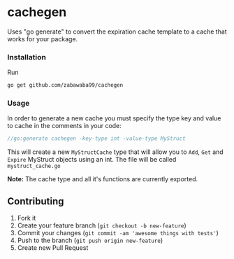 # cachegen

Uses "go generate" to convert the expiration cache template to
a cache that works for your package.

### Installation

Run

```bash
go get github.com/zabawaba99/cachegen
```

### Usage

In order to generate a new cache you must specify the type
key and value to cache in the comments in your code:

```go
//go:generate cachegen -key-type int -value-type MyStruct
```

This will create a new `MyStructCache` type that will allow you
to `Add`, `Get` and `Expire` MyStruct objects using an int. The file
will be called `mystruct_cache.go`

**Note:** The cache type and all it's functions are currently exported.

## Contributing

1. Fork it
2. Create your feature branch (`git checkout -b new-feature`)
3. Commit your changes (`git commit -am 'awesome things with tests'`)
4. Push to the branch (`git push origin new-feature`)
5. Create new Pull Request
